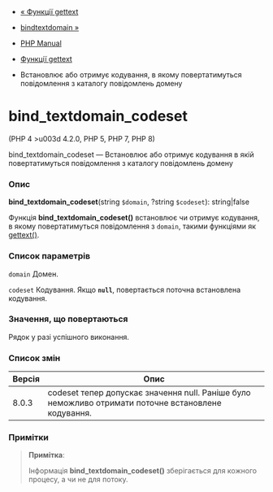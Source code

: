 - [« Функції gettext](ref.gettext.md)
- [bindtextdomain »](function.bindtextdomain.md)

- [PHP Manual](index.md)
- [Функції gettext](ref.gettext.md)
- Встановлює або отримує кодування, в якому повертатимуться
повідомлення з каталогу повідомлень домену

# bind_textdomain_codeset

(PHP 4 \>u003d 4.2.0, PHP 5, PHP 7, PHP 8)

bind_textdomain_codeset — Встановлює або отримує кодування в
якій повертатимуться повідомлення з каталогу повідомлень домену

### Опис

**bind_textdomain_codeset**(string `$domain`, ?string `$codeset`):
string\|false

Функція **bind_textdomain_codeset()** встановлює чи отримує
кодування, в якому повертатимуться повідомлення з `domain`, такими
функціями як [gettext()](function.gettext.md).

### Список параметрів

`domain`
Домен.

`codeset`
Кодування. Якщо **`null`**, повертається поточна встановлена
кодування.

### Значення, що повертаються

Рядок у разі успішного виконання.

### Список змін

| Версія | Опис                                                                                                |
| ------ | --------------------------------------------------------------------------------------------------- |
| 8.0.3  | codeset тепер допускає значення null. Раніше було неможливо отримати поточне встановлене кодування. |

### Примітки

> **Примітка**:
>
> Інформація **bind_textdomain_codeset()** зберігається для кожного
> процесу, а чи не для потоку.
